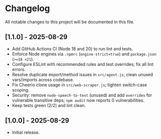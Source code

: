 # Changelog

All notable changes to this project will be documented in this file.

## [1.1.0] - 2025-08-29

- Add GitHub Actions CI (Node 18 and 20) to run lint and tests.
- Enforce Node engines via `.npmrc` (`engine-strict=true`) and `package.json` (`>=18 <21`).
- Configure ESLint with recommended rules and test overrides; fix all lint errors.
- Resolve duplicate export/method issues in `src/agent.js`; clean unused vars/imports across codebase.
- Fix Cheerio clone usage in `src/web-scraper.js`; tighten switch-case scoping.
- Security: remove `node-speech-to-text` (unused) and add `overrides` for vulnerable transitive deps; `npm audit` now reports 0 vulnerabilities.
- Keep tests green (2/2) and lint clean.

## [1.0.0] - 2025-08-29

- Initial release.


